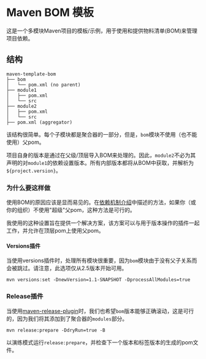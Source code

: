 # Maven BOM 模板

这是一个多模块Maven项目的模板/示例，用于使用和提供物料清单(BOM)来管理项目依赖。

## 结构

    maven-template-bom
    ├── bom
    │   └── pom.xml (no parent)
    ├── module1
    │   ├── pom.xml
    │   └── src
    ├── module2
    │   ├── pom.xml
    │   └── src
    ├── pom.xml (aggregator)


该结构很简单。每个子模块都是聚合器的一部分，但是，`bom`模块不使用（也不能使用）父pom。

项目自身的版本是通过在父级/顶层导入BOM来处理的。因此，`module2`不必为其声明的对`module1`的依赖设置版本。所有内部版本都将从BOM中获取，并解析为`${project.version}`。


### 为什么要这样做

使用BOM的原因应该是显而易见的。在[依赖机制介绍](https://maven.apache.org/guides/introduction/introduction-to-dependency-mechanism.html)中描述的方法，如果你（或你的组织）不使用"超级"父pom，这种方法是可行的。

我使用的这种设置旨在提供一个解决方案，该方案可以与用于版本操作的插件一起工作，并允许在顶层pom上使用父pom。

#### Versions插件

当使用versions插件时，处理所有模块很重要，因为`bom`模块由于没有父子关系而会被跳过。请注意，此选项仅从2.5版本开始可用。

    mvn versions:set -DnewVersion=1.1-SNAPSHOT -DprocessAllModules=true
    
### Release插件

当使用[maven-release-plugin](https://maven.apache.org/maven-release/maven-release-plugin/index.html)时，我们也希望`bom`版本能够正确滚动，这是可行的，因为我们将其添加到了聚合器的`modules`部分。

    mvn release:prepare -DdryRun=true -B

以演练模式运行`release:prepare`，并检查下一个版本和标签版本的生成的pom文件。